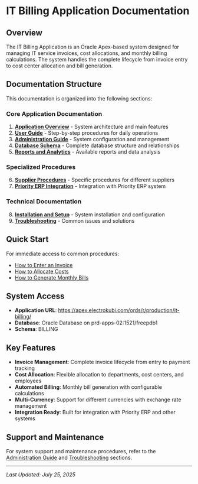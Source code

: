 # IT Billing Application Documentation

## Overview

The IT Billing Application is an Oracle Apex-based system designed for managing IT service invoices, cost allocations, and monthly billing calculations. The system handles the complete lifecycle from invoice entry to cost center allocation and bill generation.

## Documentation Structure

This documentation is organized into the following sections:

### Core Application Documentation
1. **[Application Overview](01-application-overview.md)** - System architecture and main features
2. **[User Guide](02-user-guide.md)** - Step-by-step procedures for daily operations
3. **[Administration Guide](03-administration-guide.md)** - System configuration and management
4. **[Database Schema](04-database-schema.md)** - Complete database structure and relationships
5. **[Reports and Analytics](05-reports-analytics.md)** - Available reports and data analysis

### Specialized Procedures
6. **[Supplier Procedures](06-supplier-procedures.md)** - Specific procedures for different suppliers
7. **[Priority ERP Integration](07-priority-erp-integration.md)** - Integration with Priority ERP system

### Technical Documentation
8. **[Installation and Setup](08-installation-setup.md)** - System installation and configuration
9. **[Troubleshooting](09-troubleshooting.md)** - Common issues and solutions

## Quick Start

For immediate access to common procedures:
- [How to Enter an Invoice](02-user-guide.md#invoice-entry)
- [How to Allocate Costs](02-user-guide.md#cost-allocation)
- [How to Generate Monthly Bills](02-user-guide.md#bill-generation)

## System Access

- **Application URL**: https://apex.electrokubi.com/ords/r/production/it-billing/
- **Database**: Oracle Database on prd-apps-02:1521/freepdb1
- **Schema**: BILLING

## Key Features

- **Invoice Management**: Complete invoice lifecycle from entry to payment tracking
- **Cost Allocation**: Flexible allocation to departments, cost centers, and employees
- **Automated Billing**: Monthly bill generation with configurable calculations
- **Multi-Currency**: Support for different currencies with exchange rate management
- **Integration Ready**: Built for integration with Priority ERP and other systems

## Support and Maintenance

For system support and maintenance procedures, refer to the [Administration Guide](03-administration-guide.md) and [Troubleshooting](09-troubleshooting.md) sections.

---

*Last Updated: July 25, 2025*
